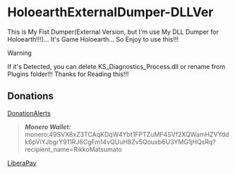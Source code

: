 # HoloearthExternalDumper-DLLVer

This is My Fist Dumper(External Version, but I'm use My DLL Dumper for Holoearth!!!)... It's Game Holoearth... So Enjoy to use this!!!
> [!WARNING]
> If it's Detected, you can delete KS_Diagnostics_Process.dll or rename from Plugins folder!!! Thanks for Reading this!!!

## Donations

[DonationAlerts](https://donationalerts.com/r/rikkomatsumato)

> **_Monero Wallet:_** 
> monero:49SVX8xZ3TCAqKDqW4Ybt1FPTZuMF4SVf2XQWamHZVYddk6pViYJbgrY911RJ6CgFm14vQUuH8Zv5Qouxb6U3YMG1jHQsRq?recipient_name=RikkoMatsumato

[LiberaPay](https://liberapay.com/RikkoMatsumatoOfficial/donate)
